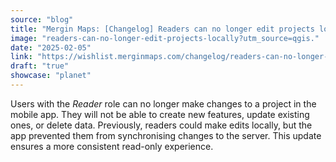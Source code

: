 ```yaml
---
source: "blog"
title: "Mergin Maps: [Changelog] Readers can no longer edit projects locally"
image: "readers-can-no-longer-edit-projects-locally?utm_source=qgis."
date: "2025-02-05"
link: "https://wishlist.merginmaps.com/changelog/readers-can-no-longer-edit-projects-locally?utm_source=qgis"
draft: "true"
showcase: "planet"
---
```


<p>Users with the <em>Reader</em> role can no longer make changes to a project in the mobile app. They will not be able to create new features, update existing ones, or delete data. Previously, readers could make edits locally, but the app prevented them from synchronising changes to the server. This update ensures a more consistent read-only experience.</p>
